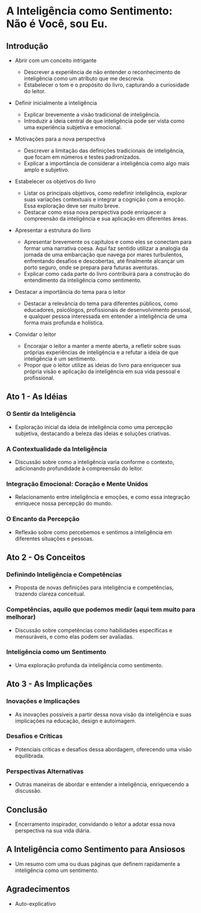 # A Inteligência como Sentimento: Não é Você, sou Eu.

## Introdução

- Abrir com um conceito intrigante
    - Descrever a experiência de não entender o reconhecimento de inteligência como um atributo que me descrevia.
    - Estabelecer o tom e o propósito do livro, capturando a curiosidade do leitor.

- Definir inicialmente a inteligência
    - Explicar brevemente a visão tradicional de inteligência.
    - Introduzir a ideia central de que inteligência pode ser vista como uma experiência subjetiva e emocional.

- Motivações para a nova perspectiva
    - Descrever a limitação das definições tradicionais de inteligência, que focam em números e testes padronizados.
    - Explicar a importância de considerar a inteligência como algo mais amplo e subjetivo.

- Estabelecer os objetivos do livro
    - Listar os principais objetivos, como redefinir inteligência, explorar suas variações contextuais e integrar a cognição com a emoção. Essa exploração deve ser muito breve.
    - Destacar como essa nova perspectiva pode enriquecer a compreensão da inteligência e sua aplicação em diferentes áreas.

- Apresentar a estrutura do livro
    - Apresentar brevemente os capítulos e como eles se conectam para formar uma narrativa coesa. Aqui faz sentido utilizar a analogia da jornada de uma embarcação que navega por mares turbulentos, enfrentando desafios e descobertas, até finalmente alcançar um porto seguro, onde se prepara para futuras aventuras.
    - Explicar como cada parte do livro contribuirá para a construção do entendimento da inteligência como sentimento.  

- Destacar a importância do tema para o leitor
    - Destacar a relevância do tema para diferentes públicos, como educadores, psicólogos, profissionais de desenvolvimento pessoal, e qualquer pessoa interessada em entender a inteligência de uma forma mais profunda e holística.

- Convidar o leitor
    - Encorajar o leitor a manter a mente aberta, a refletir sobre suas próprias experiências de inteligência e a refutar a ideia de que inteligência é um sentimento.
    - Propor que o leitor utilize as ideias do livro para enriquecer sua própria visão e aplicação da inteligência em sua vida pessoal e profissional.

## Ato 1 - As Idéias

### O Sentir da Inteligência
- Exploração inicial da ideia de inteligência como uma percepção subjetiva, destacando a beleza das ideias e soluções criativas.

### A Contextualidade da Inteligência
- Discussão sobre como a inteligência varia conforme o contexto, adicionando profundidade à compreensão do leitor.

### Integração Emocional: Coração e Mente Unidos
- Relacionamento entre inteligência e emoções, e como essa integração enriquece nossa percepção do mundo.

### O Encanto da Percepção
- Reflexão sobre como percebemos e sentimos a inteligência em diferentes situações e pessoas.

## Ato 2 - Os Conceitos

### Definindo Inteligência e Competências
- Proposta de novas definições para inteligência e competências, trazendo clareza conceitual.

### Competências, aquilo que podemos medir (aqui tem muito para melhorar)
- Discussão sobre competências como habilidades específicas e mensuráveis, e como elas podem ser avaliadas.

### Inteligência como um Sentimento
- Uma exploração profunda da inteligência como sentimento.

## Ato 3 - As Implicações

### Inovações e Implicações
- As inovações possíveis a partir dessa nova visão da inteligência e suas implicações na educação, design e autoimagem.

### Desafios e Críticas
- Potenciais críticas e desafios dessa abordagem, oferecendo uma visão equilibrada.

### Perspectivas Alternativas
- Outras maneiras de abordar e entender a inteligência, enriquecendo a discussão.

## Conclusão
- Encerramento inspirador, convidando o leitor a adotar essa nova perspectiva na sua vida diária.

## A Inteligência como Sentimento para Ansiosos
- Um resumo com uma ou duas páginas que definem rapidamente a inteligência como um sentimento.

## Agradecimentos
- Auto-explicativo
